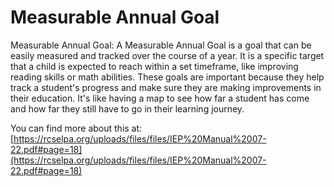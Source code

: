 # Measurable Annual Goal
Measurable Annual Goal: A Measurable Annual Goal is a goal that can be easily measured and tracked over the course of a year. It is a specific target that a child is expected to reach within a set timeframe, like improving reading skills or math abilities. These goals are important because they help track a student's progress and make sure they are making improvements in their education. It's like having a map to see how far a student has come and how far they still have to go in their learning journey.

You can find more about this at: [https://rcselpa.org/uploads/files/files/IEP%20Manual%2007-22.pdf#page=18](https://rcselpa.org/uploads/files/files/IEP%20Manual%2007-22.pdf#page=18)

